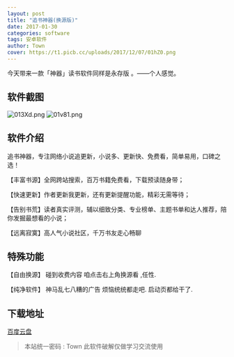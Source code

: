 ```yaml
---
layout: post
title: "追书神器(换源版)"
date: 2017-01-30
categories: software
tags: 安卓软件
author: Town
cover: https://t1.picb.cc/uploads/2017/12/07/01hZ0.png
---
```


今天带来一款「神器」读书软件同样是永存版  。——个人感觉。

## 软件截图

![013Xd.png](https://t1.picb.cc/uploads/2017/12/07/013Xd.png)
![01v81.png](https://t1.picb.cc/uploads/2017/12/07/01v81.png)

## 软件介绍

追书神器，专注网络小说追更新，小说多、更新快、免费看，简单易用，口碑之选！

【丰富书源】全网跨站搜索，百万书籍免费看，下载预读随身带；

【快速更新】作者更新我更新，还有更新提醒功能，精彩无需等待；

【告别书荒】读者真实评测，辅以细致分类、专业榜单、主题书单和达人推荐，陪你发掘最想看的小说；

【远离寂寞】高人气小说社区，千万书友走心畅聊


## 特殊功能

【自由换源】 碰到收费内容 咱点击右上角换源看  ,任性.

【纯净软件】 神马乱七八糟的广告 烦恼统统都走吧. 启动页都给干了.

## 下载地址

[百度云盘](https://pan.baidu.com/s/1eSnNI2u)

> 本站统一密码 : Town    此软件破解仅做学习交流使用

